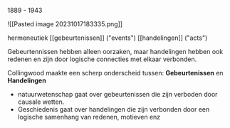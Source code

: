 1889 - 1943

![[Pasted image 20231017183335.png]]

hermeneutiek
[[gebeurtenissen]] ("events")
[[handelingen]] ("acts")

Gebeurtennissen hebben alleen oorzaken, maar handelingen hebben ook redenen en zijn door logische connecties met elkaar verbonden.

Collingwood maakte een scherp onderscheid tussen:
**Gebeurtenissen** en **Handelingen**

- natuurwetenschap gaat over gebeurtenissen die zijn verboden door causale wetten.
- Geschiedenis gaat over handelingen die zijn verbonden door een logische samenhang van redenen, motieven enz
